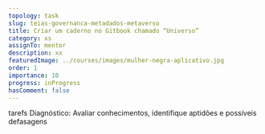 ```yaml
---
topology: task
slug: teias-governanca-metadados-metaverso
title: Criar um caderno no Gitbook chamado “Universo”
category: xs
assignTo: mentor
description: xx
featuredImage: ../courses/images/mulher-negra-aplicativo.jpg
order: 1
importance: 10
progress: inProgress
hasComment: false
---
```


tarefs
Diagnóstico: Avaliar conhecimentos,
identifique aptidões
e possíveis defasagens
